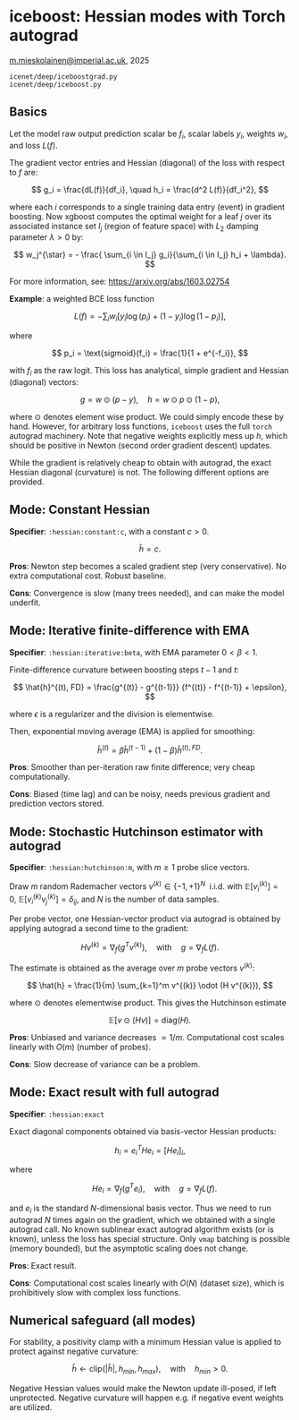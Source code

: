 # iceboost: Hessian modes with Torch autograd

m.mieskolainen@imperial.ac.uk, 2025

`icenet/deep/iceboostgrad.py` <br>
`icenet/deep/iceboost.py`

## Basics

Let the model raw output prediction scalar be $f_i$, scalar labels $y_i$, weights $w_i$, and loss $L(f)$.

The gradient vector entries and Hessian (diagonal) of the loss with respect to $f$ are:

$$
g_i = \frac{dL(f)}{df_i}, \quad h_i = \frac{d^2 L(f)}{df_i^2},
$$

where each $i$ corresponds to a single training data entry (event) in gradient boosting. Now xgboost computes the optimal weight for a leaf $j$ over its associated instance set $I_j$ (region of feature space) with $L_2$ damping parameter $\lambda > 0$ by:

$$
w_j^{\star} = - \frac{ \sum_{i \in I_j} g_i}{\sum_{i \in I_j} h_i + \lambda}.
$$

For more information, see: https://arxiv.org/abs/1603.02754

**Example**: a weighted BCE loss function

$$
L(f) = -\sum_i w_i[y_i \log(p_i) + (1-y_i) \log(1-p_i)],
$$

where

$$
p_i = \text{sigmoid}(f_i) = \frac{1}{1 + e^{-f_i}},
$$

with $f_i$ as the raw logit. This loss has analytical, simple gradient and Hessian (diagonal) vectors:

$$
g = w \odot (p - y), \quad h = w \odot p \odot (1 - p),
$$

where $\odot$ denotes element wise product. We could simply encode these by hand. However, for arbitrary loss functions, `iceboost` uses the full `torch` autograd machinery. Note that negative weights explicitly mess up $h$, which should be positive in Newton (second order gradient descent) updates.

While the gradient is relatively cheap to obtain with autograd, the exact Hessian diagonal (curvature) is not. The following different options are provided.

## Mode: Constant Hessian

**Specifier**: `:hessian:constant:c`, with a constant $c > 0$.

$$
\hat{h} = c.
$$

**Pros**: Newton step becomes a scaled gradient step (very conservative). No extra computational cost. Robust baseline.

**Cons**: Convergence is slow (many trees needed), and can make the model underfit.

## Mode: Iterative finite-difference with EMA

**Specifier**: `:hessian:iterative:beta`, with EMA parameter $0 < \beta < 1$.

Finite-difference curvature between boosting steps $t-1$ and $t$:

$$
\hat{h}^{(t), FD} = \frac{g^{(t)} - g^{(t-1)}} {f^{(t)} - f^{(t-1)} + \epsilon},
$$

where $\epsilon$ is a regularizer and the division is elementwise.

Then, exponential moving average (EMA) is applied for smoothing:

$$
\hat{h}^{(t)} = \beta \hat{h}^{(t-1)} + (1 - \beta) \hat{h}^{(t), FD}.
$$

**Pros**: Smoother than per-iteration raw finite difference; very cheap computationally.

**Cons**: Biased (time lag) and can be noisy, needs previous gradient and prediction vectors stored.

## Mode: Stochastic Hutchinson estimator with autograd

**Specifier**: `:hessian:hutchinson:m`, with $m \geq 1$ probe slice vectors.

Draw $m$ random Rademacher vectors $v^{(k)} \in \{-1, +1\}^N \; \text{ i.i.d. with } \mathbb{E}[v_i^{(k)}]=0,\ \mathbb{E}[v_i^{(k)} v_j^{(k)}]=\delta_{ij}$, and $N$ is the number of data samples.

Per probe vector, one Hessian-vector product via autograd is obtained by applying autograd a second time to the gradient:

$$
H v^{(k)} = \nabla_f( g^T v^{(k)} ), \quad \text{with} \quad g = \nabla_f L(f).
$$

The estimate is obtained as the average over $m$ probe vectors $v^{(k)}$:

$$
\hat{h} = \frac{1}{m} \sum_{k=1}^m v^{(k)} \odot (H v^{(k)}),
$$

where $\odot$ denotes elementwise product. This gives the Hutchinson estimate

$$
\mathbb{E}[ v \odot (H v) ] = \text{diag}(H).
$$

**Pros**: Unbiased and variance decreases $\propto 1/m$. Computational cost scales linearly with $O(m)$ (number of probes).

**Cons**: Slow decrease of variance can be a problem.

## Mode: Exact result with full autograd

**Specifier**: `:hessian:exact`

Exact diagonal components obtained via basis-vector Hessian products:

$$
h_i = e_i^T H e_i = [ H e_i ]_i,
$$

where

$$
\quad H e_i = \nabla_f( g^T e_i ), \quad \text{with} \quad g = \nabla_f L(f).
$$

and $e_i$ is the standard $N$-dimensional basis vector. Thus we need to run autograd $N$ times again on the gradient, which we obtained with a single autograd call. No known sublinear exact autograd algorithm exists (or is known), unless the loss has special structure. Only `vmap` batching is possible (memory bounded), but the asymptotic scaling does not change.


**Pros**: Exact result.

**Cons**: Computational cost scales linearly with $O(N)$ (dataset size), which is prohibitively slow with complex loss functions.

## Numerical safeguard (all modes)

For stability, a positivity clamp with a minimum Hessian value is applied to protect against negative curvature:

$$
\hat{h} \leftarrow \text{clip}( |\hat{h}|, h_{min}, h_{max}), \quad \text{with} \quad h_{min} > 0.
$$

Negative Hessian values would make the Newton update ill-posed, if left unprotected. Negative curvature will happen e.g. if negative event weights are utilized.
